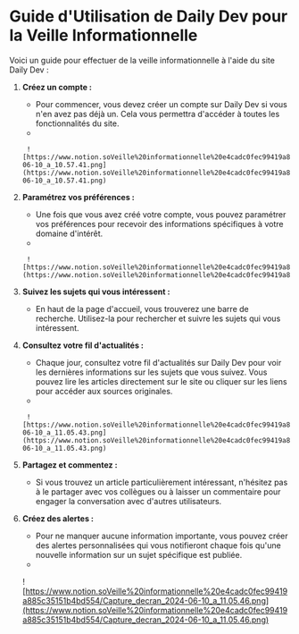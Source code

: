 # Guide d'Utilisation de Daily Dev pour la Veille Informationnelle

Voici un guide pour effectuer de la veille informationnelle à l'aide du site Daily Dev :

1. **Créez un compte :**
    - Pour commencer, vous devez créer un compte sur Daily Dev si vous n'en avez pas déjà un. Cela vous permettra d'accéder à toutes les fonctionnalités du site.
    - 
        
        ![https://www.notion.soVeille%20informationnelle%20e4cadc0fec99419a885c35151b4bd554/Capture_decran_2024-06-10_a_10.57.41.png](https://www.notion.soVeille%20informationnelle%20e4cadc0fec99419a885c35151b4bd554/Capture_decran_2024-06-10_a_10.57.41.png)
        
2. **Paramétrez vos préférences :**
    - Une fois que vous avez créé votre compte, vous pouvez paramétrer vos préférences pour recevoir des informations spécifiques à votre domaine d'intérêt.
    - 
        
        ![https://www.notion.soVeille%20informationnelle%20e4cadc0fec99419a885c35151b4bd554/Untitled.png](https://www.notion.soVeille%20informationnelle%20e4cadc0fec99419a885c35151b4bd554/Untitled.png)
        
3. **Suivez les sujets qui vous intéressent :**
    - En haut de la page d'accueil, vous trouverez une barre de recherche. Utilisez-la pour rechercher et suivre les sujets qui vous intéressent.
4. **Consultez votre fil d'actualités :**
    - Chaque jour, consultez votre fil d'actualités sur Daily Dev pour voir les dernières informations sur les sujets que vous suivez. Vous pouvez lire les articles directement sur le site ou cliquer sur les liens pour accéder aux sources originales.
    - 
        
        ![https://www.notion.soVeille%20informationnelle%20e4cadc0fec99419a885c35151b4bd554/Capture_decran_2024-06-10_a_11.05.43.png](https://www.notion.soVeille%20informationnelle%20e4cadc0fec99419a885c35151b4bd554/Capture_decran_2024-06-10_a_11.05.43.png)
        
5. **Partagez et commentez :**
    - Si vous trouvez un article particulièrement intéressant, n'hésitez pas à le partager avec vos collègues ou à laisser un commentaire pour engager la conversation avec d'autres utilisateurs.
6. **Créez des alertes :**
    - Pour ne manquer aucune information importante, vous pouvez créer des alertes personnalisées qui vous notifieront chaque fois qu'une nouvelle information sur un sujet spécifique est publiée.
    - 
    
    ![https://www.notion.soVeille%20informationnelle%20e4cadc0fec99419a885c35151b4bd554/Capture_decran_2024-06-10_a_11.05.46.png](https://www.notion.soVeille%20informationnelle%20e4cadc0fec99419a885c35151b4bd554/Capture_decran_2024-06-10_a_11.05.46.png)
    
